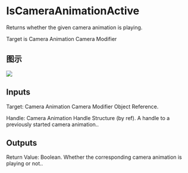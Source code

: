 # IsCameraAnimationActive

Returns whether the given camera animation is playing.

Target is Camera Animation Camera Modifier

## 图示

![]($-20221218-18134038.png)

## Inputs

Target: Camera Animation Camera Modifier Object Reference.

Handle: Camera Animation Handle Structure (by ref). A handle to a previously started camera animation..  

## Outputs

Return Value: Boolean. Whether the corresponding camera animation is playing or not..

